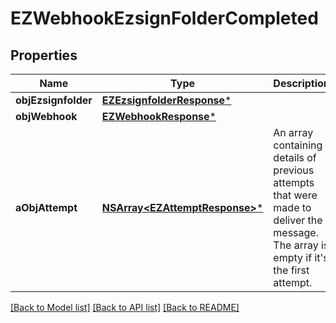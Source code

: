 # EZWebhookEzsignFolderCompleted

## Properties
Name | Type | Description | Notes
------------ | ------------- | ------------- | -------------
**objEzsignfolder** | [**EZEzsignfolderResponse***](EZEzsignfolderResponse.md) |  | 
**objWebhook** | [**EZWebhookResponse***](EZWebhookResponse.md) |  | 
**aObjAttempt** | [**NSArray&lt;EZAttemptResponse&gt;***](EZAttemptResponse.md) | An array containing details of previous attempts that were made to deliver the message. The array is empty if it&#39;s the first attempt. | 

[[Back to Model list]](../README.md#documentation-for-models) [[Back to API list]](../README.md#documentation-for-api-endpoints) [[Back to README]](../README.md)


